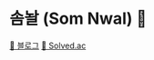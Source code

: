 # 솜놜 (Som Nwal) 🍧

[🔗 블로그](https://somnwal.tistory.com/)
[🔗 Solved.ac](https://solved.ac/profile/somnwal)


